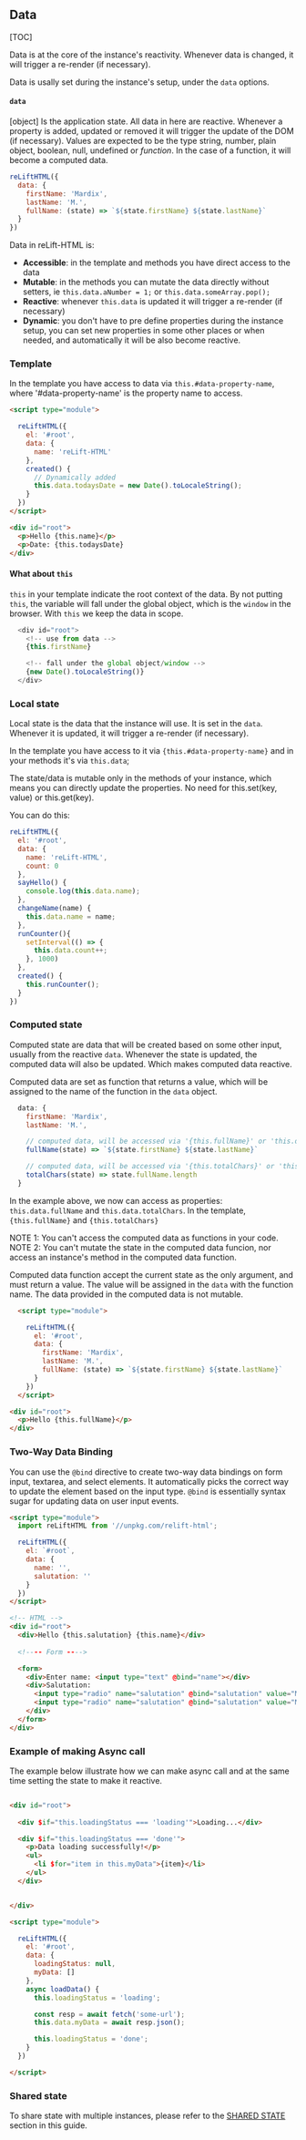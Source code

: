 
## Data

[TOC]

Data is at the core of the instance's reactivity. Whenever data is changed, it will trigger a re-render (if necessary).

Data is usally set during the instance's setup, under the `data` options.

####  **`data`**
[object]
Is the application state. All data in here are reactive. Whenever a property is added, updated or removed it will trigger the update of the DOM (if necessary).
Values are expected to be the type string, number, plain object, boolean, null, undefined or *function*. 
In the case of a function, it will become a computed data.

```js
reLiftHTML({
  data: {
    firstName: 'Mardix',
    lastName: 'M.',
    fullName: (state) => `${state.firstName} ${state.lastName}`
  }
})
```

Data in reLift-HTML is:
  
- **Accessible**: in the template and methods you have direct access to the data 
- **Mutable**: in the methods you can mutate the data directly without setters, ie `this.data.aNumber = 1;` or `this.data.someArray.pop();`
- **Reactive**: whenever `this.data` is updated it will trigger a re-render (if necessary)
- **Dynamic**: you don't have to pre define properties during the instance setup, you can set new properties in some other places or when needed, and automatically it will be also become reactive.


### Template

In the template you have access to data via `this.#data-property-name`, where '#data-property-name' is the property name to access.

```html
<script type="module">

  reLiftHTML({
    el: '#root',
    data: {
      name: 'reLift-HTML'
    },
    created() {
      // Dynamically added
      this.data.todaysDate = new Date().toLocaleString();
    }
  })
</script>

<div id="root">
  <p>Hello {this.name}</p>
  <p>Date: {this.todaysDate}
</div>

```

#### What about **`this`**

`this` in your template indicate the root context of the data. By not putting `this`, the variable will fall under the global object, which is the `window` in the browser. With `this` we keep the data in scope. 

```js
  <div id="root">
    <!-- use from data -->
    {this.firstName}

    <!-- fall under the global object/window -->
    {new Date().toLocaleString()}
  </div>
```


### Local state

Local state is the data that the instance will use. It is set in the `data`. Whenever it is updated, it will trigger a re-render (if necessary). 

In the template you have access to it via `{this.#data-property-name}` and in your methods it's via `this.data`;

The state/data is mutable only in the methods of your instance, which means you can directly update the properties. No need for this.set(key, value) or this.get(key).

You can do this: 

```js
reLiftHTML({
  el: '#root',
  data: {
    name: 'reLift-HTML',
    count: 0
  },
  sayHello() {
    console.log(this.data.name);
  },
  changeName(name) {
    this.data.name = name;
  },
  runCounter(){
    setInterval(() => {
      this.data.count++;
    }, 1000)
  },
  created() {
    this.runCounter();
  }
})
```


### Computed state

Computed state are data that will be created based on some other input, usually from the reactive `data`. Whenever the state is updated, the computed data will also be updated. Which makes computed data reactive.

Computed data are set as function that returns a value, which will be assigned to the name of the function in the `data` object. 

```js
  data: {
    firstName: 'Mardix',
    lastName: 'M.',

    // computed data, will be accessed via '{this.fullName}' or 'this.data.fullName'
    fullName(state) => `${state.firstName} ${state.lastName}`

    // computed data, will be accessed via '{this.totalChars}' or 'this.data.totalChars'
    totalChars(state) => state.fullName.length
  }
```

In the example above, we now can access as properties: `this.data.fullName` and `this.data.totalChars`. In the template, `{this.fullName}` and `{this.totalChars}`

NOTE 1: You can't access the computed data as functions in your code. 
NOTE 2: You can't mutate the state in the computed data funcion, nor access an instance's method in the computed data function.

Computed data function accept the current state as the only argument, and must return a value. The value will be assigned in the `data` with the function name. The data provided in the computed data is not mutable. 

```html
  <script type="module">

    reLiftHTML({
      el: '#root',
      data: {
        firstName: 'Mardix',
        lastName: 'M.',
        fullName: (state) => `${state.firstName} ${state.lastName}`
      }
    })
  </script>

<div id="root">
  <p>Hello {this.fullName}</p>
</div>


```


### Two-Way Data Binding

You can use the `@bind` directive to create two-way data bindings on form input, textarea, and select elements. It automatically picks the correct way to update the element based on the input type. `@bind` is essentially syntax sugar for updating data on user input events.

```html
<script type="module">
  import reLiftHTML from '//unpkg.com/relift-html';

  reLiftHTML({
    el: `#root`,
    data: {
      name: '',
      salutation: ''
    }
  })
</script>

<!-- HTML -->
<div id="root">
  <div>Hello {this.salutation} {this.name}</div>
  
  <!---- Form ---->

  <form>
    <div>Enter name: <input type="text" @bind="name"></div>
    <div>Salutation: 
      <input type="radio" name="salutation" @bind="salutation" value="Mr."> Mr. -
      <input type="radio" name="salutation" @bind="salutation" value="Mrs."> Mrs. 
    </div>
  </form>
</div>
```


### Example of making Async call

The example below illustrate how we can make async call and at the same time setting the state to make it reactive.

```html

<div id="root">
  
  <div $if="this.loadingStatus === 'loading'">Loading...</div>

  <div $if="this.loadingStatus === 'done'">
    <p>Data loading successfully!</p>
    <ul>
      <li $for="item in this.myData">{item}</li>
    </ul>
  </div>


</div>

<script type="module">

  reLiftHTML({
    el: '#root',
    data: {
      loadingStatus: null,
      myData: []
    },
    async loadData() {
      this.loadingStatus = 'loading';

      const resp = await fetch('some-url');
      this.data.myData = await resp.json();

      this.loadingStatus = 'done';
    }
  })

</script>

```

### Shared state

To share state with multiple instances, please refer to the <a href="#shared-state">SHARED STATE</a> section in this guide.

